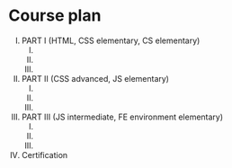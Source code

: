 <style>
li {
    list-style-type: upper-roman;
}
</style>

<h1>Course plan</h1>

<ul>
<li>
PART I (HTML, CSS elementary, CS elementary)
<ol>
<li>
</li>
<li>
</li>
<li>
</li>
</ol>
</li>
<li>
PART II (CSS advanced, JS elementary)
<ol>
<li>
</li>
<li>
</li>
<li>
</li>
</ol>
</li>
<li>
PART III (JS intermediate, FE environment elementary)
<ol>
<li>
</li>
<li>
</li>
<li>
</li>
</ol>
</li>
<li>
Certification
</li>
</ul>